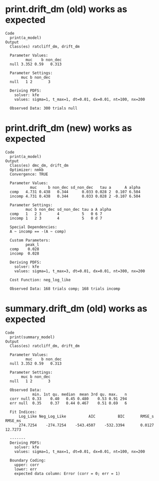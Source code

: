 # print.drift_dm (old) works as expected

    Code
      print(a_model)
    Output
      Class(es) ratcliff_dm, drift_dm
      
      Parameter Values:
             muc    b non_dec
      null 3.352 0.59   0.313
      
      Parameter Settings:
           muc b non_dec
      null   1 2       3
      
      Deriving PDFS:
        solver: kfe
        values: sigma=1, t_max=1, dt=0.01, dx=0.01, nt=100, nx=200
      
      Observed Data: 300 trials null
      

# print.drift_dm (new) works as expected

    Code
      print(a_model)
    Output
      Class(es) dmc_dm, drift_dm
      Optimizer: nmkb
      Convergence: TRUE
      
      Parameter Values:
               muc     b non_dec sd_non_dec   tau a      A alpha
      comp   4.731 0.438   0.344      0.033 0.028 2  0.107 6.504
      incomp 4.731 0.438   0.344      0.033 0.028 2 -0.107 6.504
      
      Parameter Settings:
             muc b non_dec sd_non_dec tau a A alpha
      comp   1   2 3       4          5   0 6 7    
      incomp 1   2 3       4          5   0 d 7    
      
      Special Dependencies:
      A ~ incomp == -(A ~ comp)
      
      Custom Parameters:
             peak_l
      comp    0.028
      incomp  0.028
      
      Deriving PDFS:
        solver: kfe
        values: sigma=1, t_max=3, dt=0.01, dx=0.01, nt=300, nx=200
      
      Cost Function: neg_log_like
      
      Observed Data: 168 trials comp; 168 trials incomp
      

# summary.drift_dm (old) works as expected

    Code
      print(summary_model)
    Output
      Class(es) ratcliff_dm, drift_dm
      
      Parameter Values:
             muc    b non_dec
      null 3.352 0.59   0.313
      
      Parameter Settings:
           muc b non_dec
      null   1 2       3
      
      Observed Data:
                min. 1st qu. median  mean 3rd qu. max.   n
      corr null 0.33    0.40   0.45 0.480    0.53 0.91 294
      err null  0.35    0.37   0.44 0.467    0.51 0.69   6
      
      Fit Indices:
          Log_Like Neg_Log_Like          AIC          BIC       RMSE_s      RMSE_ms 
          274.7254    -274.7254    -543.4507    -532.3394       0.0127      12.7273 
      
      -------
      Deriving PDFS:
        solver: kfe
        values: sigma=1, t_max=1, dt=0.01, dx=0.01, nt=100, nx=200
      
      Boundary Coding:
        upper: corr 
        lower: err 
        expected data column: Error (corr = 0; err = 1) 

